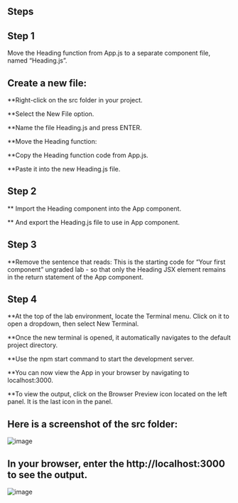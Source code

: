 ## Steps

## Step 1
Move the Heading function from App.js to a separate component file, named “Heading.js”. 

## Create a new file:     

**Right-click on the src folder in your project. 

**Select the New File option. 

**Name the file  Heading.js  and press ENTER.  

**Move the Heading function: 

**Copy the Heading function code from App.js. 

**Paste it into the new Heading.js file.  

## Step 2

** Import the Heading component into the App component.

** And export the Heading.js file to use in App component.

## Step 3
**Remove the sentence that reads: This is the starting code for “Your first component” ungraded lab - so that only the Heading JSX element remains in the return statement of the App component. 

## Step 4
**At the top of the lab environment, locate the Terminal menu. Click on it to open a dropdown, then select New Terminal.  

**Once the new terminal is opened, it automatically navigates to the default project directory. 

**Use the  npm start command to start the development server.  

**You can now view the App in your browser by navigating to localhost:3000.  

**To view the output, click on the Browser Preview icon located on the left panel. It is the last icon in the panel.  
## Here is a screenshot of the src folder:
![image](https://github.com/user-attachments/assets/86511b41-11ab-460f-8d37-f20927a60c20)

 ## In your browser, enter the http://localhost:3000 to see the output.
 ![image](https://github.com/user-attachments/assets/bc9bff59-ea83-423d-a5a8-fa1385edfc3a)

